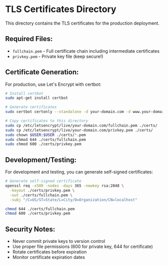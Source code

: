 # TLS Certificates Directory

This directory contains the TLS certificates for the production deployment.

## Required Files:

- `fullchain.pem` - Full certificate chain including intermediate certificates
- `privkey.pem` - Private key file (keep secure!)

## Certificate Generation:

For production, use Let's Encrypt with certbot:

```bash
# Install certbot
sudo apt-get install certbot

# Generate certificates
sudo certbot certonly --standalone -d your-domain.com -d www.your-domain.com

# Copy certificates to this directory
sudo cp /etc/letsencrypt/live/your-domain.com/fullchain.pem ./certs/
sudo cp /etc/letsencrypt/live/your-domain.com/privkey.pem ./certs/
sudo chown $USER:$USER ./certs/*.pem
sudo chmod 644 ./certs/fullchain.pem
sudo chmod 600 ./certs/privkey.pem
```

## Development/Testing:

For development and testing, you can generate self-signed certificates:

```bash
# Generate self-signed certificate
openssl req -x509 -nodes -days 365 -newkey rsa:2048 \
  -keyout ./certs/privkey.pem \
  -out ./certs/fullchain.pem \
  -subj "/C=US/ST=State/L=City/O=Organization/CN=localhost"

chmod 644 ./certs/fullchain.pem
chmod 600 ./certs/privkey.pem
```

## Security Notes:

- Never commit private keys to version control
- Use proper file permissions (600 for private key, 644 for certificate)
- Rotate certificates before expiration
- Monitor certificate expiration dates
